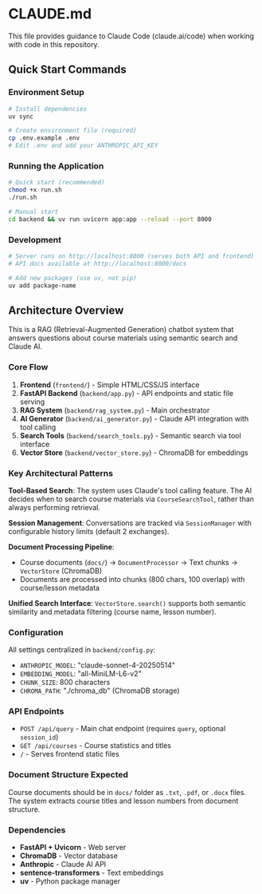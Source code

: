 # CLAUDE.md

This file provides guidance to Claude Code (claude.ai/code) when working with code in this repository.

## Quick Start Commands

### Environment Setup
```bash
# Install dependencies
uv sync

# Create environment file (required)
cp .env.example .env
# Edit .env and add your ANTHROPIC_API_KEY
```

### Running the Application
```bash
# Quick start (recommended)
chmod +x run.sh
./run.sh

# Manual start
cd backend && uv run uvicorn app:app --reload --port 8000
```

### Development
```bash
# Server runs on http://localhost:8000 (serves both API and frontend)
# API docs available at http://localhost:8000/docs

# Add new packages (use uv, not pip)
uv add package-name
```

## Architecture Overview

This is a RAG (Retrieval-Augmented Generation) chatbot system that answers questions about course materials using semantic search and Claude AI.

### Core Flow
1. **Frontend** (`frontend/`) - Simple HTML/CSS/JS interface
2. **FastAPI Backend** (`backend/app.py`) - API endpoints and static file serving  
3. **RAG System** (`backend/rag_system.py`) - Main orchestrator
4. **AI Generator** (`backend/ai_generator.py`) - Claude API integration with tool calling
5. **Search Tools** (`backend/search_tools.py`) - Semantic search via tool interface
6. **Vector Store** (`backend/vector_store.py`) - ChromaDB for embeddings

### Key Architectural Patterns

**Tool-Based Search**: The system uses Claude's tool calling feature. The AI decides when to search course materials via `CourseSearchTool`, rather than always performing retrieval.

**Session Management**: Conversations are tracked via `SessionManager` with configurable history limits (default 2 exchanges).

**Document Processing Pipeline**: 
- Course documents (`docs/`) → `DocumentProcessor` → Text chunks → `VectorStore` (ChromaDB)
- Documents are processed into chunks (800 chars, 100 overlap) with course/lesson metadata

**Unified Search Interface**: `VectorStore.search()` supports both semantic similarity and metadata filtering (course name, lesson number).

### Configuration

All settings centralized in `backend/config.py`:
- `ANTHROPIC_MODEL`: "claude-sonnet-4-20250514" 
- `EMBEDDING_MODEL`: "all-MiniLM-L6-v2"
- `CHUNK_SIZE`: 800 characters
- `CHROMA_PATH`: "./chroma_db" (ChromaDB storage)

### API Endpoints

- `POST /api/query` - Main chat endpoint (requires `query`, optional `session_id`)
- `GET /api/courses` - Course statistics and titles
- `/` - Serves frontend static files

### Document Structure Expected

Course documents should be in `docs/` folder as `.txt`, `.pdf`, or `.docx` files. The system extracts course titles and lesson numbers from document structure.

### Dependencies

- **FastAPI + Uvicorn** - Web server
- **ChromaDB** - Vector database  
- **Anthropic** - Claude AI API
- **sentence-transformers** - Text embeddings
- **uv** - Python package manager